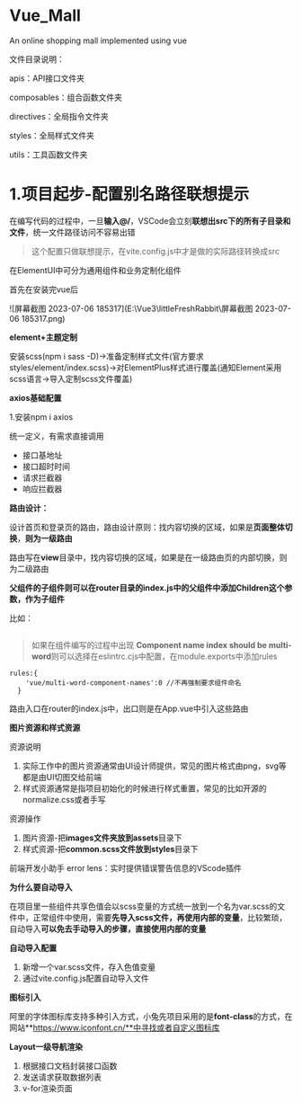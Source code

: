 # Vue_Mall
An online shopping mall implemented using vue

文件目录说明：

apis：API接口文件夹

composables：组合函数文件夹

directives：全局指令文件夹

styles：全局样式文件夹

utils：工具函数文件夹

# 1.项目起步-配置别名路径联想提示

在编写代码的过程中，一旦**输入@/**，VSCode会立刻**联想出src下的所有子目录和文件**，统一文件路径访问不容易出错

> 这个配置只做联想提示，在vite.config.js中才是做的实际路径转换成src

在ElementUI中可分为通用组件和业务定制化组件

首先在安装完vue后

![屏幕截图 2023-07-06 185317](E:\Vue3\littleFreshRabbit\屏幕截图 2023-07-06 185317.png)

**element+主题定制**

安装scss(npm i sass -D)->准备定制样式文件(官方要求 styles/element/index.scss)->对ElementPlus样式进行覆盖(通知Element采用scss语言->导入定制scss文件覆盖)



**axios基础配置**

1.安装npm i axios

统一定义，有需求直接调用

- 接口基地址
- 接口超时时间
- 请求拦截器
- 响应拦截器

**路由设计：**

设计首页和登录页的路由，路由设计原则：找内容切换的区域，如果是**页面整体切换**，**则为一级路由**

路由写在**view**目录中，找内容切换的区域，如果是在一级路由页的内部切换，则为二级路由

**父组件的子组件则可以在router目录的index.js中的父组件中添加Children这个参数，作为子组件**

比如：

```

```



> 如果在组件编写的过程中出现 **Component name index should be multi-word**则可以选择在eslintrc.cjs中配置，在module.exports中添加rules

```
rules:{
    'vue/multi-word-component-names':0 //不再强制要求组件命名
  }
```

路由入口在router的index.js中，出口则是在App.vue中引入这些路由



**图片资源和样式资源**

资源说明

1. 实际工作中的图片资源通常由UI设计师提供，常见的图片格式由png，svg等都是由UI切图交给前端
2. 样式资源通常是指项目初始化的时候进行样式重置，常见的比如开源的normalize.css或者手写

资源操作

1. 图片资源-把**images文件夹放到assets**目录下
2. 样式资源-把**common.scss文件放到styles**目录下

前端开发小助手  error lens：实时提供错误警告信息的VScode插件



**为什么要自动导入**

在项目里一些组件共享色值会以scss变量的方式统一放到一个名为var.scss的文件中，正常组件中使用，需要**先导入scss文件，再使用内部的变量**，比较繁琐，自动导入**可以免去手动导入的步骤，直接使用内部的变量**



**自动导入配置**

1. 新增一个var.scss文件，存入色值变量
2. 通过vite.config.js配置自动导入文件



**图标引入**

阿里的字体图标库支持多种引入方式，小兔先项目采用的是**font-class**的方式，在网站**https://www.iconfont.cn/**中寻找或者自定义图标库



**Layout一级导航渲染**

1. 根据接口文档封装接口函数
2. 发送请求获取数据列表
3. v-for渲染页面